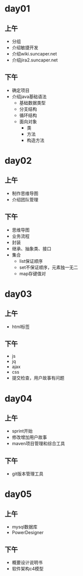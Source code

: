 # day01
## 上午
- 分组
- 介绍敏捷开发
- 介绍wiki.suncaper.net
- 介绍jira2.suncaper.net
## 下午
- 确定项目
- 介绍java基础语法
  + 基础数据类型
  + 分支结构
  + 循环结构
  + 面向对象
    - 类
    - 方法
    - 构造方法
# day02
## 上午
+ 制作思维导图
+ 介绍团队管理
## 下午
+ 思维导图
+ 业务流程
+ 封装
+ 继承、抽象类、接口
+ 集合
  - list保证顺序
  - set不保证顺序，元素独一无二
  - map存键值对
# day03
## 上午
+ html标签
## 下午
+ js
+ jq
+ ajax
+ css
+ 提交检查，用户故事有问题
# day04
## 上午
+ sprint开始
+ 修改增加用户故事
+ maven项目管理和综合工具
## 下午
+ git版本管理工具
# day05
## 上午
+ mysql数据库
+ PowerDesigner
## 下午
+ 概要设计说明书
+ 软件架构c4模型